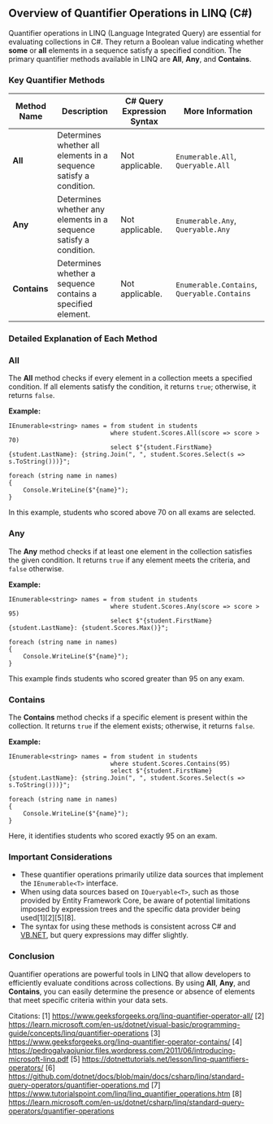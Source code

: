 ## Overview of Quantifier Operations in LINQ (C#)

Quantifier operations in LINQ (Language Integrated Query) are essential for evaluating collections in C#. They return a
Boolean value indicating whether **some** or **all** elements in a sequence satisfy a specified condition. The primary
quantifier methods available in LINQ are **All**, **Any**, and **Contains**.

### Key Quantifier Methods

| Method Name  | Description                                                        | C# Query Expression Syntax | More Information                            |
| ------------ | ------------------------------------------------------------------ | -------------------------- | ------------------------------------------- |
| **All**      | Determines whether all elements in a sequence satisfy a condition. | Not applicable.            | `Enumerable.All`, `Queryable.All`           |
| **Any**      | Determines whether any elements in a sequence satisfy a condition. | Not applicable.            | `Enumerable.Any`, `Queryable.Any`           |
| **Contains** | Determines whether a sequence contains a specified element.        | Not applicable.            | `Enumerable.Contains`, `Queryable.Contains` |

### Detailed Explanation of Each Method

### All

The **All** method checks if every element in a collection meets a specified condition. If all elements satisfy the
condition, it returns `true`; otherwise, it returns `false`.

**Example:**

```
IEnumerable<string> names = from student in students
                            where student.Scores.All(score => score > 70)
                            select $"{student.FirstName} {student.LastName}: {string.Join(", ", student.Scores.Select(s => s.ToString()))}";

foreach (string name in names)
{
    Console.WriteLine($"{name}");
}

```

In this example, students who scored above 70 on all exams are selected.

### Any

The **Any** method checks if at least one element in the collection satisfies the given condition. It returns `true` if
any element meets the criteria, and `false` otherwise.

**Example:**

```
IEnumerable<string> names = from student in students
                            where student.Scores.Any(score => score > 95)
                            select $"{student.FirstName} {student.LastName}: {student.Scores.Max()}";

foreach (string name in names)
{
    Console.WriteLine($"{name}");
}

```

This example finds students who scored greater than 95 on any exam.

### Contains

The **Contains** method checks if a specific element is present within the collection. It returns `true` if the element
exists; otherwise, it returns `false`.

**Example:**

```
IEnumerable<string> names = from student in students
                            where student.Scores.Contains(95)
                            select $"{student.FirstName} {student.LastName}: {string.Join(", ", student.Scores.Select(s => s.ToString()))}";

foreach (string name in names)
{
    Console.WriteLine($"{name}");
}

```

Here, it identifies students who scored exactly 95 on an exam.

### Important Considerations

- These quantifier operations primarily utilize data sources that implement the `IEnumerable<T>` interface.
- When using data sources based on `IQueryable<T>`, such as those provided by Entity Framework Core, be aware of
  potential limitations imposed by expression trees and the specific data provider being used[1][2][5][8].
- The syntax for using these methods is consistent across C# and [VB.NET](http://vb.net/), but query expressions may
  differ slightly.

### Conclusion

Quantifier operations are powerful tools in LINQ that allow developers to efficiently evaluate conditions across
collections. By using **All**, **Any**, and **Contains**, you can easily determine the presence or absence of elements
that meet specific criteria within your data sets.

Citations: [1] <https://www.geeksforgeeks.org/linq-quantifier-operator-all/> [2]
<https://learn.microsoft.com/en-us/dotnet/visual-basic/programming-guide/concepts/linq/quantifier-operations> [3]
<https://www.geeksforgeeks.org/linq-quantifier-operator-contains/> [4]
<https://pedrogalvaojunior.files.wordpress.com/2011/06/introducing-microsoft-linq.pdf> [5]
<https://dotnettutorials.net/lesson/linq-quantifiers-operators/> [6]
<https://github.com/dotnet/docs/blob/main/docs/csharp/linq/standard-query-operators/quantifier-operations.md> [7]
<https://www.tutorialspoint.com/linq/linq_quantifier_operations.htm> [8]
<https://learn.microsoft.com/en-us/dotnet/csharp/linq/standard-query-operators/quantifier-operations>
